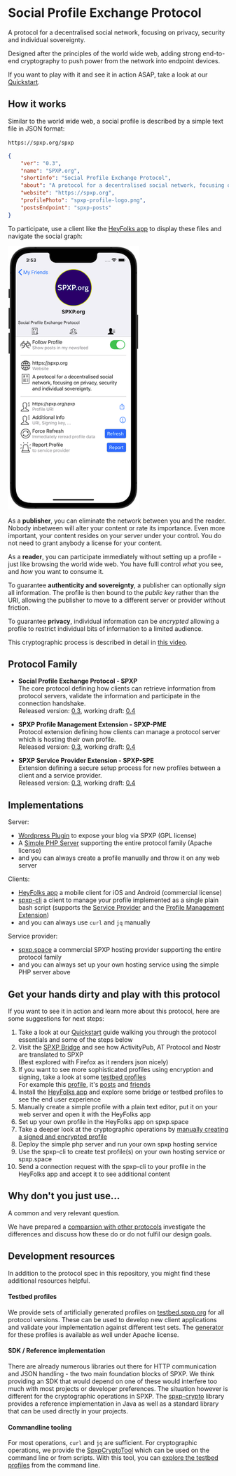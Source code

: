# Social Profile Exchange Protocol

A protocol for a decentralised social network, focusing on privacy, security and individual sovereignty.

Designed after the principles of the world wide web, adding strong end-to-end cryptography to push
power from the network into endpoint devices.

If you want to play with it and see it in action ASAP, take a look at our [Quickstart](./Quickstart.md).

## How it works

Similar to the world wide web, a social profile is described by a simple text file in JSON format:

`https://spxp.org/spxp`
```json
{
    "ver": "0.3",
    "name": "SPXP.org",
    "shortInfo": "Social Profile Exchange Protocol",
    "about": "A protocol for a decentralised social network, focusing on privacy, security and individual sovereignty.",
    "website": "https://spxp.org",
    "profilePhoto": "spxp-profile-logo.png",
    "postsEndpoint": "spxp-posts"
}
```

To participate, use a client like the [HeyFolks app](https://heyfolks.app) to display these files and navigate the social graph:

![Our Profile](./assets/SpxpProfileApp.png)

As a **publisher**, you can eliminate the network between you and the reader. Nobody inbetween will alter your content or rate its importance.
Even more important, your content resides on your server under your control. You do not need to grant anybody a license for your content.

As a **reader**, you can participate immediately without setting up a profile - just like browsing the world wide web. You have fulll control
*what* you see, and *how* you want to consume it.

To guarantee **authenticity and sovereignty**, a publisher can optionally *sign* all information. The profile is then bound to the *public key*
rather than the URI, allowing the publisher to move to a different server or provider without friction.

To guarantee **privacy**, individual information can be *encrypted* allowing a profile to restrict individual bits of information to a limited audience. 

This cryptographic process is described in detail in [this video](https://www.youtube.com/watch?v=C0S0Oa4G1M4).

## Protocol Family

* **Social Profile Exchange Protocol - SPXP**  
  The core protocol defining how clients can retrieve information from protocol servers, validate the information and participate in the connection handshake.  
  Released version: [0.3](https://github.com/spxp/spxp-specs/blob/v0.3/SPXP-Spec.md), working draft: [0.4](./SPXP-Spec.md)

* **SPXP Profile Management Extension - SPXP-PME**  
  Protocol extension defining how clients can manage a protocol server which is hosting their own profile.  
  Released version: [0.3](https://github.com/spxp/spxp-specs/blob/v0.3/SPXP-PME-Spec.md), working draft: [0.4](./SPXP-PME-Spec.md)

* **SPXP Service Provider Extension - SPXP-SPE**  
  Extension defining a secure setup process for new profiles between a client and a service provider.  
  Released version: [0.3](https://github.com/spxp/spxp-specs/blob/v0.3/SPXP-SPE-Spec.md), working draft: [0.4](./SPXP-SPE-Spec.md)

## Implementations
Server:
* [Wordpress Plugin](https://wordpress.org/plugins/hfa-spxp-support/) to expose your blog via SPXP (GPL license)
* A [Simple PHP Server](https://github.com/spxp/simple-php-server) supporting the entire protocol family (Apache license)
* and you can always create a profile manually and throw it on any web server

Clients:
* [HeyFolks app](https://heyfolks.app) a mobile client for iOS and Android (commercial license)
* [spxp-cli](https://github.com/spxp-space/spxp-cli) a client to manage your profile implemented as a single plain bash script (supports the [Service Provider](https://github.com/spxp/spxp-specs/blob/master/SPXP-SPE-Spec.md) and the [Profile Management Extension](https://github.com/spxp/spxp-specs/blob/master/SPXP-PME-Spec.md))
* and you can always use `curl` and `jq` manually

Service provider:
* [spxp.space](https://spxp.space) a commercial SPXP hosting provider supporting the entire protocol family
* and you can always set up your own hosting service using the simple PHP server above

## Get your hands dirty and play with this protocol
If you want to see it in action and learn more about this protocol, here are some suggestions for next steps:

1. Take a look at our [Quickstart](./Quickstart.md) guide walking you through the protocol essentials and some of the steps below
2. Visit the [SPXP Bridge](https://bridge.spxp.org) and see how ActivityPub, AT Protocol and Nostr are translated to SPXP  
   (Best explored with Firefox as it renders json nicely)
3. If you want to see more sophisticated profiles using encryption and signing, take a look at some [testbed profiles](http://testbed.spxp.org/0.3/)  
   For example this [profile](http://testbed.spxp.org/0.3/heavyfrog799), it's [posts](http://testbed.spxp.org/0.3/posts/_read-posts.php?profile=heavyfrog799) and [friends](http://testbed.spxp.org/0.3/friends/heavyfrog799)
4. Install the [HeyFolks app](https://heyfolks.app) and explore some bridge or testbed profiles to see the end user experience
5. Manually create a simple profile with a plain text editor, put it on your web server and open it with the HeyFolks app
6. Set up your own profile in the HeyFolks app on spxp.space
7. Take a deeper look at the cryptographic operations by [manually creating a signed and encrypted profile](https://github.com/spxp/spxp-crypto/blob/master/spxp-crypto-tools/ManualProfileCreation.md)
8. Deploy the simple php server and run your own spxp hosting service
9. Use the spxp-cli to create test profile(s) on your own hosting service or spxp.space
10. Send a connection request with the spxp-cli to your profile in the HeyFolks app and accept it to see additional content

## Why don't you just use...
A common and very relevant question.

We have prepared a [comparsion with other protocols](./info/Comparison.md) investigate the differences and discuss how these do or do not fulfil our design goals.

## Development resources
In addition to the protocol spec in this repository, you might find these additional resources helpful.

#### Testbed profiles
We provide sets of artificially generated profiles on [testbed.spxp.org](http://testbed.spxp.org) for all protocol versions. These can be used to
develop new client applications and validate your implementation against different test sets. The [generator](https://github.com/spxp/spxp-testbed-generator)
for these profiles is available as well under Apache license.

#### SDK / Reference implementation
There are already numerous libraries out there for HTTP communication and JSON handling - the two main foundation
blocks of SPXP. We think providing an SDK that would depend on one of these would interfere too much with most
projects or developer preferences.
The situation however is different for the cryptographic operations in SPXP. The [spxp-crypto](https://github.com/spxp/spxp-crypto)
library provides a reference implementation in Java as well as a standard library that can be used directly in your
projects.

#### Commandline tooling
For most operations, `curl` and `jq` are sufficient. For cryptographic operations, we provide the
[SpxpCryptoTool](https://github.com/spxp/spxp-crypto/blob/master/spxp-crypto-tools/README.md)
which can be used on the command line or from scripts.
With this tool, you can [explore the testbed profiles](https://github.com/spxp/spxp-crypto/blob/master/spxp-crypto-tools/ExploreTestbedProfiles.md)
from the command line.